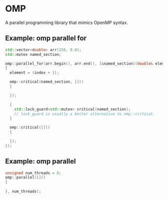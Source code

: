 # OMP
A parallel programming library that mimics OpenMP syntax.

## Example: omp parallel for
```c++
std::vector<double> arr(256, 0.0);
std::mutex named_section;

omp::parallel_for(arr.begin(), arr.end(), [&named_section](double& element, std::size_t index)
{
  element = (index + 1);

  omp::critical(named_section, []()
  {

  });

  {
    std::lock_guard<std::mutex> critical(named_section);
    // lock_guard is usually a better alternative to omp::critical.
  }

  omp::critical([]()
  {

  });
});
```

## Example: omp parallel
```c++
unsigned num_threads = 8;
omp::parallel([]()
{
  
}, num_threads);
```